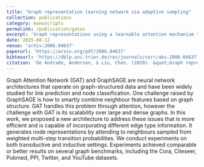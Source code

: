 ```yaml
---
title: "Graph representation learning network via adaptive sampling"
collection: publications
category: manuscripts
permalink: /publication/gatas
excerpt: 'Graph representations using a learnable attention mechanism to sample the neighbourhood of a graph.'
date: 2025-08-12
venue: 'arXiv:2006.04637'
paperurl: 'https://arxiv.org/pdf/2006.04637'
bibtexurl: 'https://dblp.uni-trier.de/rec/journals/corr/abs-2006-04637.bib'
citation: 'De Andrade, Anderson, & Liu, Chen. (2020). &quot;Graph representation learning network via adaptive sampling.&quot; <i>arXiv:2006.04637</i>. 1(1).'
---
```

Graph Attention Network (GAT) and GraphSAGE are neural network architectures that operate on graph-structured data and have been widely studied for link prediction and node classification. One challenge raised by GraphSAGE is how to smartly combine neighbour features based on graph structure. GAT handles this problem through attention, however the challenge with GAT is its scalability over large and dense graphs. In this work, we proposed a new architecture to address these issues that is more efficient and is capable of incorporating different edge type information. It generates node representations by attending to neighbours sampled from weighted multi-step transition probabilities. We conduct experiments on both transductive and inductive settings. Experiments achieved comparable or better results on several graph benchmarks, including the Cora, Citeseer, Pubmed, PPI, Twitter, and YouTube datasets.
